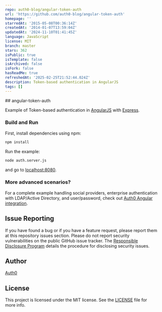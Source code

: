 ```yaml
---
repo: auth0-blog/angular-token-auth
url: 'https://github.com/auth0-blog/angular-token-auth'
homepage: ''
starredAt: '2015-05-08T00:36:14Z'
createdAt: '2014-01-07T13:59:04Z'
updatedAt: '2024-11-10T01:41:45Z'
language: JavaScript
license: MIT
branch: master
stars: 362
isPublic: true
isTemplate: false
isArchived: false
isFork: false
hasReadMe: true
refreshedAt: '2025-02-25T21:52:44.024Z'
description: Token-based authentication in AngularJS
tags: []
---
```


## angular-token-auth

Example of Token-based authentication in [AngularJS](http://angularjs.org) with [Express](http://expressjs.com). 

### Build and Run

First, install dependencies using npm:

```sh
npm install
```

Run the example:

```sh
node auth.server.js
```

and go to [localhost:8080](http://localhost:8080).
 
 
### More advanced scenarios?

For a complete example handling social providers, enterprise authentication with LDAP/Active Directory, and user/password, check out [Auth0 Angular integration](https://github.com/auth0/auth0-angular).

## Issue Reporting

If you have found a bug or if you have a feature request, please report them at this repository issues section. Please do not report security vulnerabilities on the public GitHub issue tracker. The [Responsible Disclosure Program](https://auth0.com/whitehat) details the procedure for disclosing security issues.

## Author

[Auth0](auth0.com)

## License

This project is licensed under the MIT license. See the [LICENSE](LICENSE) file for more info.
